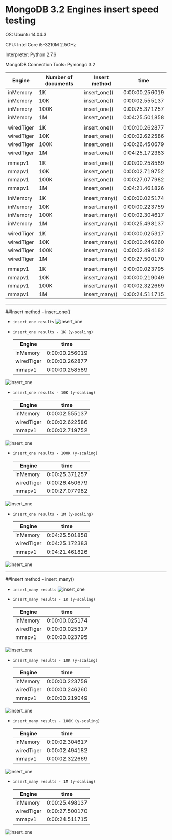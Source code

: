 # MongoDB 3.2 Engines insert speed testing

OS: Ubuntu 14.04.3

CPU: Intel Core i5-3210M 2.5GHz

Interpreter: Python 2.7.6

MongoDB Connection Tools: Pymongo 3.2


| Engine      | Number of documents | Insert method      | time           |
| ----------- | ------------------- | ------------------ | -------------- |
| inMemory    | 1K                  | insert_one()       | 0:00:00.256019 |
| inMemory    | 10K                 | insert_one()       | 0:00:02.555137 |
| inMemory    | 100K                | insert_one()       | 0:00:25.371257 |
| inMemory    | 1M                  | insert_one()       | 0:04:25.501858 |
|             |                     |                    |                |
| wiredTiger  | 1K                  | insert_one()       | 0:00:00.262877 |
| wiredTiger  | 10K                 | insert_one()       | 0:00:02.622586 |
| wiredTiger  | 100K                | insert_one()       | 0:00:26.450679 |
| wiredTiger  | 1M                  | insert_one()       | 0:04:25.172383 |
|             |                     |                    |                |
| mmapv1      | 1K                  | insert_one()       | 0:00:00.258589 |
| mmapv1      | 10K                 | insert_one()       | 0:00:02.719752 |
| mmapv1      | 100K                | insert_one()       | 0:00:27.077982 |
| mmapv1      | 1M                  | insert_one()       | 0:04:21.461826 |
|             |                     |                    |                |
| inMemory    | 1K                  | insert_many()      | 0:00:00.025174 |
| inMemory    | 10K                 | insert_many()      | 0:00:00.223759 |
| inMemory    | 100K                | insert_many()      | 0:00:02.304617 |
| inMemory    | 1M                  | insert_many()      | 0:00:25.498137 |
|             |                     |                    |                |
| wiredTiger  | 1K                  | insert_many()      | 0:00:00.025317 |
| wiredTiger  | 10K                 | insert_many()      | 0:00:00.246260 |
| wiredTiger  | 100K                | insert_many()      | 0:00:02.494182 |
| wiredTiger  | 1M                  | insert_many()      | 0:00:27.500170 |
|             |                     |                    |                |
| mmapv1      | 1K                  | insert_many()      | 0:00:00.023795 |
| mmapv1      | 10K                 | insert_many()      | 0:00:00.219049 |
| mmapv1      | 100K                | insert_many()      | 0:00:02.322669 |
| mmapv1      | 1M                  | insert_many()      | 0:00:24.511715 |


***

##Insert method - insert_one()

- `insert_one results`
![insert_one](https://raw.github.com/athlonUA/MongoDBEnginesTests/master/img/insertProcess/insert_one.png)

- `insert_one results - 1K (y-scaling)`

  | Engine      | time           |
  | ----------- | -------------- |
  | inMemory    | 0:00:00.256019 |
  | wiredTiger  | 0:00:00.262877 |
  | mmapv1      | 0:00:00.258589 |

![insert_one](https://raw.github.com/athlonUA/MongoDBEnginesTests/master/img/insertProcess/insert_one_1K.png)

- `insert_one results - 10K (y-scaling)`

  | Engine      | time           |
  | ----------- | -------------- |
  | inMemory    | 0:00:02.555137 |
  | wiredTiger  | 0:00:02.622586 |
  | mmapv1      | 0:00:02.719752 |

![insert_one](https://raw.github.com/athlonUA/MongoDBEnginesTests/master/img/insertProcess/insert_one_10K.png)

- `insert_one results - 100K (y-scaling)`

  | Engine      | time           |
  | ----------- | -------------- |
  | inMemory    | 0:00:25.371257 |
  | wiredTiger  | 0:00:26.450679 |
  | mmapv1      | 0:00:27.077982 |

![insert_one](https://raw.github.com/athlonUA/MongoDBEnginesTests/master/img/insertProcess/insert_one_100K.png)

- `insert_one results - 1M (y-scaling)`

  | Engine      | time           |
  | ----------- | -------------- |
  | inMemory    | 0:04:25.501858 |
  | wiredTiger  | 0:04:25.172383 |
  | mmapv1      | 0:04:21.461826 |

![insert_one](https://raw.github.com/athlonUA/MongoDBEnginesTests/master/img/insertProcess/insert_one_1M.png)

***

##Insert method - insert_many()

- `insert_many results`
![insert_one](https://raw.github.com/athlonUA/MongoDBEnginesTests/master/img/insertProcess/insert_many.png)

- `insert_many results - 1K (y-scaling)`

  | Engine      | time           |
  | ----------- | -------------- |
  | inMemory    | 0:00:00.025174 |
  | wiredTiger  | 0:00:00.025317 |
  | mmapv1      | 0:00:00.023795 |

![insert_one](https://raw.github.com/athlonUA/MongoDBEnginesTests/master/img/insertProcess/insert_many_1K.png)

- `insert_many results - 10K (y-scaling)`

  | Engine      | time           |
  | ----------- | -------------- |
  | inMemory    | 0:00:00.223759 |
  | wiredTiger  | 0:00:00.246260 |
  | mmapv1      | 0:00:00.219049 |

![insert_one](https://raw.github.com/athlonUA/MongoDBEnginesTests/master/img/insertProcess/insert_many_10K.png)

- `insert_many results - 100K (y-scaling)`

  | Engine      | time           |
  | ----------- | -------------- |
  | inMemory    | 0:00:02.304617 |
  | wiredTiger  | 0:00:02.494182 |
  | mmapv1      | 0:00:02.322669 |

![insert_one](https://raw.github.com/athlonUA/MongoDBEnginesTests/master/img/insertProcess/insert_many_100K.png)

- `insert_many results - 1M (y-scaling)`

  | Engine      | time           |
  | ----------- | -------------- |
  | inMemory    | 0:00:25.498137 |
  | wiredTiger  | 0:00:27.500170 |
  | mmapv1      | 0:00:24.511715 |

![insert_one](https://raw.github.com/athlonUA/MongoDBEnginesTests/master/img/insertProcess/insert_many_1M.png)

